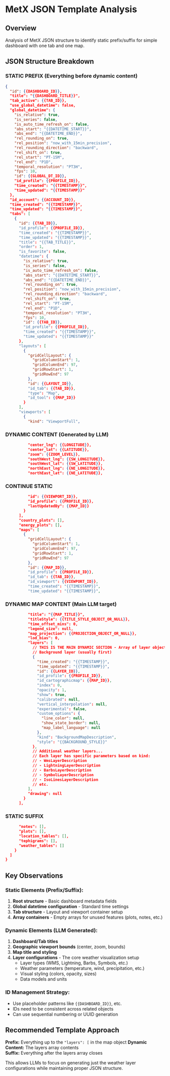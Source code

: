 # MetX JSON Template Analysis

## Overview
Analysis of MetX JSON structure to identify static prefix/suffix for simple dashboard with one tab and one map.

## JSON Structure Breakdown

### **STATIC PREFIX** (Everything before dynamic content)

```json
{
  "id": {{DASHBOARD_ID}},
  "title": "{{DASHBOARD_TITLE}}",
  "tab_active": {{TAB_ID}},
  "use_global_datetime": false,
  "global_datetime": {
    "is_relative": true,
    "is_series": false,
    "is_auto_time_refresh_on": false,
    "abs_start": "{{DATETIME_START}}",
    "abs_end": "{{DATETIME_END}}",
    "rel_rounding_on": true,
    "rel_position": "now_with_15min_precision",
    "rel_rounding_direction": "backward",
    "rel_shift_on": true,
    "rel_start": "PT-15M",
    "rel_end": "P1D",
    "temporal_resolution": "PT3H",
    "fps": 10,
    "id": {{GLOBAL_DT_ID}},
    "id_profile": {{PROFILE_ID}},
    "time_created": "{{TIMESTAMP}}",
    "time_updated": "{{TIMESTAMP}}"
  },
  "id_account": {{ACCOUNT_ID}},
  "time_created": "{{TIMESTAMP}}",
  "time_updated": "{{TIMESTAMP}}",
  "tabs": [
    {
      "id": {{TAB_ID}},
      "id_profile": {{PROFILE_ID}},
      "time_created": "{{TIMESTAMP}}",
      "time_updated": "{{TIMESTAMP}}",
      "title": "{{TAB_TITLE}}",
      "order": 1,
      "is_favorite": false,
      "datetime": {
        "is_relative": true,
        "is_series": false,
        "is_auto_time_refresh_on": false,
        "abs_start": "{{DATETIME_START}}",
        "abs_end": "{{DATETIME_END}}",
        "rel_rounding_on": true,
        "rel_position": "now_with_15min_precision",
        "rel_rounding_direction": "backward",
        "rel_shift_on": true,
        "rel_start": "PT-15M",
        "rel_end": "P1D",
        "temporal_resolution": "PT3H",
        "fps": 10,
        "id": {{TAB_ID}},
        "id_profile": {{PROFILE_ID}},
        "time_created": "{{TIMESTAMP}}",
        "time_updated": "{{TIMESTAMP}}"
      },
      "layouts": [
        {
          "gridCellLayout": {
            "gridColumnStart": 1,
            "gridColumnEnd": 97,
            "gridRowStart": 1,
            "gridRowEnd": 97
          },
          "id": {{LAYOUT_ID}},
          "id_tab": {{TAB_ID}},
          "type": "Map",
          "id_tool": {{MAP_ID}}
        }
      ],
      "viewports": [
        {
          "kind": "ViewportFull",
```

### **DYNAMIC CONTENT** (Generated by LLM)
```json
          "center_lng": {{LONGITUDE}},
          "center_lat": {{LATITUDE}},
          "zoom": {{ZOOM_LEVEL}},
          "southWest_lng": {{SW_LONGITUDE}},
          "southWest_lat": {{SW_LATITUDE}},
          "northEast_lng": {{NE_LONGITUDE}},
          "northEast_lat": {{NE_LATITUDE}},
```

### **CONTINUE STATIC**
```json
          "id": {{VIEWPORT_ID}},
          "id_profile": {{PROFILE_ID}},
          "lastUpdatedBy": {{MAP_ID}}
        }
      ],
      "country_plots": [],
      "energy_plots": [],
      "maps": [
        {
          "gridCellLayout": {
            "gridColumnStart": 1,
            "gridColumnEnd": 97,
            "gridRowStart": 1,
            "gridRowEnd": 97
          },
          "id": {{MAP_ID}},
          "id_profile": {{PROFILE_ID}},
          "id_tab": {{TAB_ID}},
          "id_viewport": {{VIEWPORT_ID}},
          "time_created": "{{TIMESTAMP}}",
          "time_updated": "{{TIMESTAMP}}",
```

### **DYNAMIC MAP CONTENT** (Main LLM target)
```json
          "title": "{{MAP_TITLE}}",
          "titleStyle": {{TITLE_STYLE_OBJECT_OR_NULL}},
          "time_offset_mins": 0,
          "legend_size": null,
          "map_projection": {{PROJECTION_OBJECT_OR_NULL}},
          "lod_bias": 0,
          "layers": [
            // THIS IS THE MAIN DYNAMIC SECTION - Array of layer objects
            // Background layer (usually first)
            {
              "time_created": "{{TIMESTAMP}}",
              "time_updated": "{{TIMESTAMP}}",
              "id": {{LAYER_ID}},
              "id_profile": {{PROFILE_ID}},
              "id_cartographicmap": {{MAP_ID}},
              "index": 0,
              "opacity": 1,
              "show": true,
              "calibrated": null,
              "vertical_interpolation": null,
              "experimental": false,
              "custom_options": {
                "line_color": null,
                "show_state_border": null,
                "map_label_language": null
              },
              "kind": "BackgroundMapDescription",
              "style": "{{BACKGROUND_STYLE}}"
            },
            // Additional weather layers...
            // Each layer has specific parameters based on kind:
            // - WmsLayerDescription
            // - LightningLayerDescription  
            // - BarbsLayerDescription
            // - SymbolLayerDescription
            // - IsoLinesLayerDescription
            // etc.
          ],
          "drawing": null
        }
      ],
```

### **STATIC SUFFIX**
```json
      "notes": [],
      "plots": [],
      "location_tables": [],
      "tephigrams": [],
      "weather_tables": []
    }
  ]
}
```

## Key Observations

### Static Elements (Prefix/Suffix):
1. **Root structure** - Basic dashboard metadata fields
2. **Global datetime configuration** - Standard time settings
3. **Tab structure** - Layout and viewport container setup
4. **Array containers** - Empty arrays for unused features (plots, notes, etc.)

### Dynamic Elements (LLM Generated):
1. **Dashboard/Tab titles**
2. **Geographic viewport bounds** (center, zoom, bounds)
3. **Map title and styling**
4. **Layer configurations** - The core weather visualization setup
   - Layer types (WMS, Lightning, Barbs, Symbols, etc.)
   - Weather parameters (temperature, wind, precipitation, etc.)
   - Visual styling (colors, opacity, sizes)
   - Data models and units

### ID Management Strategy:
- Use placeholder patterns like `{{DASHBOARD_ID}}`, etc.
- IDs need to be consistent across related objects
- Can use sequential numbering or UUID generation

## Recommended Template Approach

**Prefix:** Everything up to the `"layers": [` in the map object
**Dynamic Content:** The layers array contents  
**Suffix:** Everything after the layers array closes

This allows LLMs to focus on generating just the weather layer configurations while maintaining proper JSON structure. 